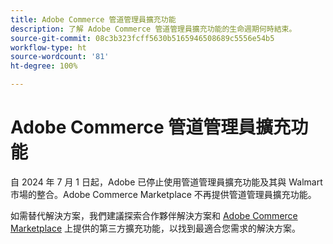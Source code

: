 ```yaml
---
title: Adobe Commerce 管道管理員擴充功能
description: 了解 Adobe Commerce 管道管理員擴充功能的生命週期何時結束。
source-git-commit: 08c3b323fcff5630b5165946508689c5556e54b5
workflow-type: ht
source-wordcount: '81'
ht-degree: 100%

---
```



# Adobe Commerce 管道管理員擴充功能

自 2024 年 7 月 1 日起，Adobe 已停止使用管道管理員擴充功能及其與 Walmart 市場的整合。Adobe Commerce Marketplace 不再提供管道管理員擴充功能。

如需替代解決方案，我們建議探索合作夥伴解決方案和 [Adobe Commerce Marketplace](https://commercemarketplace.adobe.com/) 上提供的第三方擴充功能，以找到最適合您需求的解決方案。


